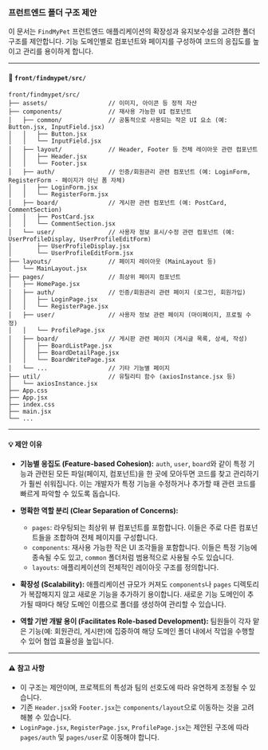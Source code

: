 ### 프런트엔드 폴더 구조 제안

이 문서는 `FindMyPet` 프런트엔드 애플리케이션의 확장성과 유지보수성을 고려한 폴더 구조를 제안합니다. 기능 도메인별로 컴포넌트와 페이지를 구성하여 코드의 응집도를 높이고 관리를 용이하게 합니다.

---

#### 📂 `front/findmypet/src/`

```
front/findmypet/src/
├── assets/                 // 이미지, 아이콘 등 정적 자산
├── components/             // 재사용 가능한 UI 컴포넌트
│   ├── common/             // 공통적으로 사용되는 작은 UI 요소 (예: Button.jsx, InputField.jsx)
│   │   ├── Button.jsx
│   │   └── InputField.jsx
│   ├── layout/             // Header, Footer 등 전체 레이아웃 관련 컴포넌트
│   │   ├── Header.jsx
│   │   └── Footer.jsx
│   ├── auth/               // 인증/회원관리 관련 컴포넌트 (예: LoginForm, RegisterForm - 페이지가 아닌 폼 자체)
│   │   ├── LoginForm.jsx
│   │   └── RegisterForm.jsx
│   ├── board/              // 게시판 관련 컴포넌트 (예: PostCard, CommentSection)
│   │   ├── PostCard.jsx
│   │   └── CommentSection.jsx
│   └── user/               // 사용자 정보 표시/수정 관련 컴포넌트 (예: UserProfileDisplay, UserProfileEditForm)
│       ├── UserProfileDisplay.jsx
│       └── UserProfileEditForm.jsx
├── layouts/                // 페이지 레이아웃 (MainLayout 등)
│   └── MainLayout.jsx
├── pages/                  // 최상위 페이지 컴포넌트
│   ├── HomePage.jsx
│   ├── auth/               // 인증/회원관리 관련 페이지 (로그인, 회원가입)
│   │   ├── LoginPage.jsx
│   │   └── RegisterPage.jsx
│   ├── user/               // 사용자 정보 관련 페이지 (마이페이지, 프로필 수정)
│   │   └── ProfilePage.jsx
│   ├── board/              // 게시판 관련 페이지 (게시글 목록, 상세, 작성)
│   │   ├── BoardListPage.jsx
│   │   ├── BoardDetailPage.jsx
│   │   └── BoardWritePage.jsx
│   └── ...                 // 기타 기능별 페이지
├── util/                   // 유틸리티 함수 (axiosInstance.jsx 등)
│   └── axiosInstance.jsx
├── App.css
├── App.jsx
├── index.css
├── main.jsx
└── ...
```

---

#### 💡 제안 이유

*   **기능별 응집도 (Feature-based Cohesion):** `auth`, `user`, `board`와 같이 특정 기능과 관련된 모든 파일(페이지, 컴포넌트)을 한 곳에 모아두면 코드를 찾고 관리하기가 훨씬 쉬워집니다. 이는 개발자가 특정 기능을 수정하거나 추가할 때 관련 코드를 빠르게 파악할 수 있도록 돕습니다.

*   **명확한 역할 분리 (Clear Separation of Concerns):**
    *   `pages`: 라우팅되는 최상위 뷰 컴포넌트를 포함합니다. 이들은 주로 다른 컴포넌트들을 조합하여 전체 페이지를 구성합니다.
    *   `components`: 재사용 가능한 작은 UI 조각들을 포함합니다. 이들은 특정 기능에 종속될 수도 있고, `common` 폴더처럼 범용적으로 사용될 수도 있습니다.
    *   `layouts`: 애플리케이션의 전체적인 레이아웃 구조를 정의합니다.

*   **확장성 (Scalability):** 애플리케이션 규모가 커져도 `components`나 `pages` 디렉토리가 복잡해지지 않고 새로운 기능을 추가하기 용이합니다. 새로운 기능 도메인이 추가될 때마다 해당 도메인 이름으로 폴더를 생성하여 관리할 수 있습니다.

*   **역할 기반 개발 용이 (Facilitates Role-based Development):** 팀원들이 각자 맡은 기능(예: 회원관리, 게시판)에 집중하여 해당 도메인 폴더 내에서 작업을 수행할 수 있어 협업 효율성을 높입니다.

---

#### ⚠️ 참고 사항

*   이 구조는 제안이며, 프로젝트의 특성과 팀의 선호도에 따라 유연하게 조정될 수 있습니다.
*   기존 `Header.jsx`와 `Footer.jsx`는 `components/layout`으로 이동하는 것을 고려해볼 수 있습니다.
*   `LoginPage.jsx`, `RegisterPage.jsx`, `ProfilePage.jsx`는 제안된 구조에 따라 `pages/auth` 및 `pages/user`로 이동해야 합니다.
